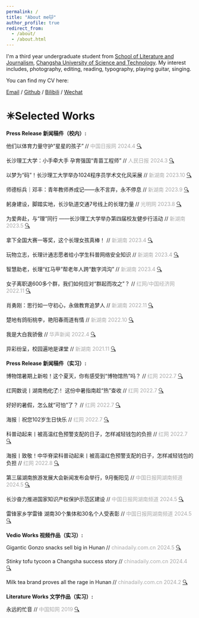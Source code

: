 ```yaml
---
permalink: /
title: "About me🐱"
author_profile: true
redirect_from: 
  - /about/
  - /about.html
---
```


I'm a third year undergraduate student from [School of Literature and Journalism](https://www.csust.edu.cn/wfxy/index.htm), [Changsha University of Science and Technology](https://www.csust.edu.cn/). My interest includes, photography, editing, reading, typography, playing guitar, singing.

You can find my CV here: 

[Email](mailto:1837105324@qq.com) / [Github](https://github.com/Rheahu816/Rheahu.github.io) / [Bilibili](https://space.bilibili.com/10709762?spm_id_from=333.1007.0.0) / [Wechat](../images/wechat.png)



✳Selected Works
======

**Press Release 新闻稿件（校内）:**

他们以体育力量守护“星星的孩子” // <font color=DarkGray> 中国日报网 2024.4 </font> [🔍](https://cn.chinadaily.com.cn/a/202404/03/WS660cea80a3109f7860dd81ce.html)

长沙理工大学：小手牵大手 孕育强国“青苗工程师” // <font color=DarkGray> 人民日报 2024.3 </font> [🔍](https://wap.peopleapp.com/article/rmh40240837/rmh40240837)

以梦为“码”！长沙理工大学举办1024程序员学术文化风采展 // <font color=DarkGray> 新湖南 2023.10 </font> [🔍](https://m.voc.com.cn/xhn/news/202310/18873775.html)

师德标兵｜邓丰：青年教师养成记——永不言弃，永不停息 // <font color=DarkGray> 新湖南 2023.9 </font> [🔍](https://www.hunantoday.cn/news/xhn/202309/18670183.html)

躬身建设，脚踏实地，长沙轨道交通7号线上的长理力量 // <font color=DarkGray> 光明网 2023.8 </font> [🔍](https://reader.gmw.cn/2023-08/28/content_36792797.htm)

为爱奔赴，与“理”同行 ——长沙理工大学举办第四届校友健步行活动 // <font color=DarkGray> 新湖南 2023.5 </font> 
[🔍](https://m.voc.com.cn/xhn/news/202305/18065259.html)

拿下全国大赛一等奖，这个长理女孩真棒！ // <font color=DarkGray> 新湖南 2023.4 </font> [🔍](https://m.voc.com.cn/xhn/news/202304/16882979.html)

玩物立志，长理计通志愿者给小学生科普网络安全知识 // <font color=DarkGray> 新湖南 2023.4 </font> [🔍](https://www.hunantoday.cn/news/xhn/202303/16065119.html)

智慧助老，长理“红马甲”帮老年人跨“数字鸿沟” // <font color=DarkGray> 新湖南 2023.4 </font> [🔍](https://m.voc.com.cn/xhn/news/202303/16051061.html)

女子离职退600多个群，我们如何应对“群起而攻之”？ // <font color=DarkGray> 红网/中国经济网 2022.11 </font> [🔍](http://views.ce.cn/view/ent/202312/14/t20231214_38828774.shtml)

肖勇刚：思行如一守初心，永做教育追梦人 // <font color=DarkGray> 新湖南 2022.11 </font> [🔍](https://www.hunantoday.cn/news/xhn/202211/15375493.html)

楚地有鸽衔桃李，艳阳春雨道有情 // <font color=DarkGray> 新湖南 2022.10 </font> [🔍](https://www.hunantoday.cn/news/xhn/202210/15375646.html)

我是大白我骄傲 // <font color=DarkGray> 华声新闻 2022.4 </font> [🔍](https://hunan.voc.com.cn/mobile/article/202204/202204090000052052.html)

异彩纷呈，校园遍地是课堂 // <font color=DarkGray> 新湖南 2021.11 </font> [🔍](https://m.voc.com.cn/xhn/news/202111/15377779.html)


**Press Release 新闻稿件（实习）:**

博物馆暑期上新啦！这个夏天，你有感受到“博物馆热”吗？ // <font color=DarkGray> 红网 2022.7 </font> [🔍](https://hn.rednet.cn/content/646741/61/12901708.html)

红网数说丨湖南热҈化҈了҈！ 这份中暑指南趁“热”查收 // <font color=DarkGray> 红网 2022.7 </font> [🔍](https://hn.rednet.cn/content/646740/74/12811654.html)

好好的暑假，怎么就“可怕”了？ // <font color=DarkGray> 红网 2022.7 </font> [🔍](https://hn.rednet.cn/content/646741/55/12853482.html)

海报｜祝您102岁生日快乐 // <font color=DarkGray> 红网 2022.7 </font> [🔍](https://news.rednet.cn/content/646741/83/12814336.html)

科普动起来丨被高温红色预警支配的日子，怎样减轻钱包的负担 // <font color=DarkGray> 红网 2022.7 </font> [🔍](https://news.rednet.cn/content/646741/96/12824125.html)

海报丨致敬！中华脊梁科普动起来丨被高温红色预警支配的日子，怎样减轻钱包的负担 // <font color=DarkGray> 红网 2022.8 </font> [🔍](https://news.rednet.cn/content/646741/75/12916907.html)

第三届湖南旅游发展大会新闻发布会举行，9月衡阳见 // <font color=DarkGray> 中国日报网湖南频道 2024.5 </font> [🔍](https://cn.chinadaily.com.cn/a/202405/19/WS6649c312a3109f7860dde677.html)

长沙奋力推进国家知识产权保护示范区建设 // <font color=DarkGray> 中国日报网湖南频道 2024.5 </font> [🔍](https://cn.chinadaily.com.cn/a/202404/24/WS66285f2fa3109f7860ddab39.html)

雷锋家乡学雷锋 湖南30个集体和30名个人受表彰 // <font color=DarkGray> 中国日报网湖南频道 2024.5 </font> [🔍](https://cn.chinadaily.com.cn/a/202403/14/WS65f28c2ba3109f7860dd5613.html)


**Vedio Works 视频作品（实习）:**

Gigantic Gonzo snacks sell big in Hunan // <font color=DarkGray> chinadaily.com.cn 2024.5 </font> [🔍](https://enapp.chinadaily.com.cn/a/202405/17/AP6647049ea310115ef06737b3.html)

Stinky tofu tycoon a Changsha success story // <font color=DarkGray> chinadaily.com.cn 2024.4 </font> [🔍](https://enapp.chinadaily.com.cn/a/202404/29/AP662f6467a310115ef0672091.html)

Milk tea brand proves all the rage in Hunan // <font color=DarkGray> chinadaily.com.cn 2024.2 </font> [🔍](https://enapp.chinadaily.com.cn/a/202402/29/AP65dff3f1a310115ef066cb9e.html)


**Literature Works 文学作品（实习）:**

永远的忙音 // <font color=DarkGray> 中国知网 2019 </font> [🔍](https://kns.cnki.net/kcms2/article/abstract?v=mjz80qGfPOU07omjC6zw8cvr18wYa8oNgiJuF7bDW0odXie2elASjoZTw85y9SOonNcU544RNVRPdYGd4_4NW-QUxdfKuuKqkRZoi5OESRS9yo965jixjLUkrjS4tmqugEL40u2kJjw=&uniplatform=NZKPT&flag=copy)
